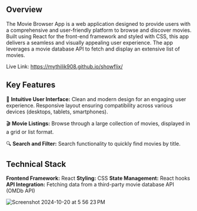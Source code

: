 ## Overview
The Movie Browser App is a web application designed to provide users with a comprehensive and user-friendly platform to browse and discover movies. Built using React for the front-end framework and styled with CSS, this app delivers a seamless and visually appealing user experience. The app leverages a movie database API to fetch and display an extensive list of movies.

Live Link: [https://mythilik908.github.io/showflix/  ](https://mythilik908.github.io/showflix/)

## Key Features

🌟 **Intuitive User Interface:** Clean and modern design for an engaging user experience. Responsive layout ensuring compatibility across various devices (desktops, tablets, smartphones).

🎬 **Movie Listings:** Browse through a large collection of movies, displayed in a grid or list format.

🔍 **Search and Filter:** Search functionality to quickly find movies by title.


## Technical Stack

**Frontend Framework:** React
**Styling:** CSS
**State Management:** React hooks
**API Integration:** Fetching data from a third-party movie database API (OMDb API)


![Screenshot 2024-10-20 at 5 56 23 PM](https://github.com/user-attachments/assets/005b3f80-47e6-47e4-8b77-4661af439504)
